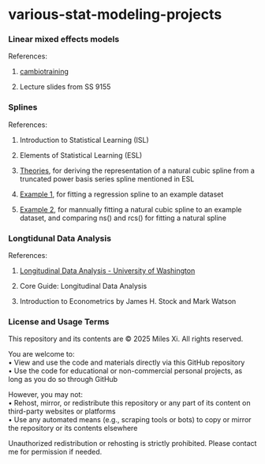 # various-stat-modeling-projects

### Linear mixed effects models
References:

1. [cambiotraining](https://cambiotraining.github.io/stats-mixed-effects-models/)

2. Lecture slides from SS 9155


### Splines
References:

1. Introduction to Statistical Learning (ISL)

2. Elements of Statistical Learning (ESL)

3. [Theories](stats.stackexchange.com/questions/172217/), for deriving the representation of a natural cubic spline from a truncated power basis series spline mentioned in ESL

4. [Example 1](bookdown.org/ssjackson300/Machine-Learning-Lecture-Notes/splines.html#prac-reg-splines), for fitting a regression spline to an example dataset

5. [Example 2](https://rpubs.com/enwuliu/1004385), for mannually fitting a natural cubic spline to an example dataset, and comparing ns() and rcs() for fitting a natural spline

### Longtidunal Data Analysis
References:

1. [Longitudinal Data Analysis - University of Washington](https://faculty.washington.edu/heagerty/Courses/VA-longitudinal/private/LDAchapter.pdf)

2. Core Guide: Longitudinal Data Analysis

3. Introduction to Econometrics by James H. Stock and Mark Watson

### License and Usage Terms
This repository and its contents are © 2025 Miles Xi. All rights reserved.

You are welcome to: <br>
• View and use the code and materials directly via this GitHub repository <br>
• Use the code for educational or non-commercial personal projects, as long as you do so through GitHub

However, you may not: <br>
• Rehost, mirror, or redistribute this repository or any part of its content on third-party websites or platforms <br>
• Use any automated means (e.g., scraping tools or bots) to copy or mirror the repository or its contents elsewhere

Unauthorized redistribution or rehosting is strictly prohibited. Please contact me for permission if needed.
